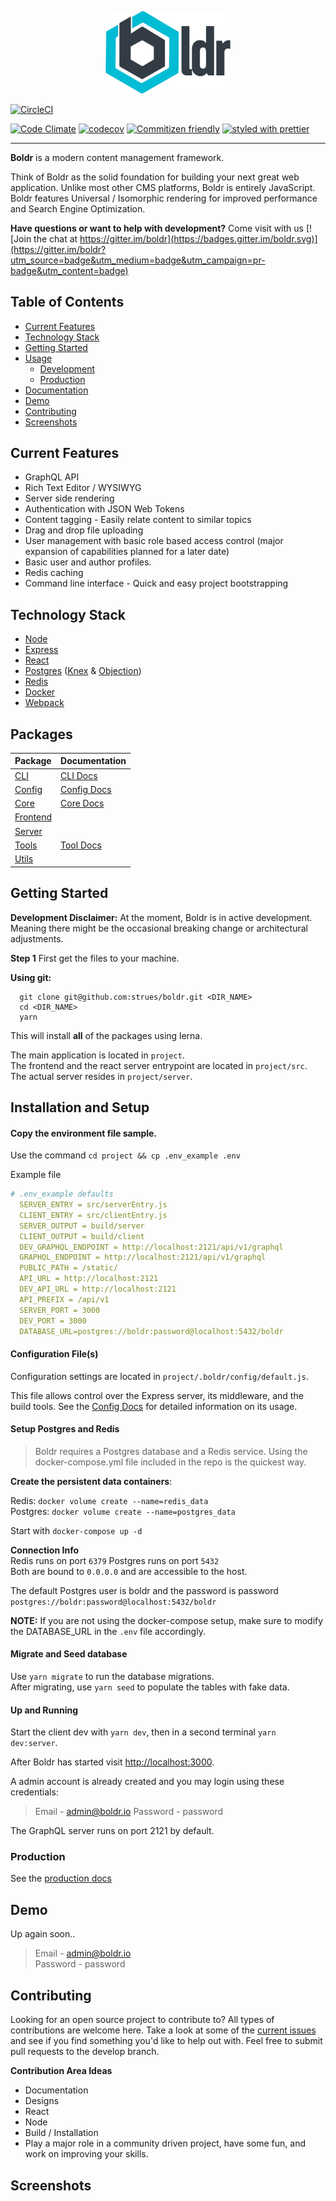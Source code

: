 
<p align="center"><img src="/docs/assets/boldr-text-logo.png" width="200"></p>

[![CircleCI](https://circleci.com/gh/strues/boldr.svg?style=svg)](https://circleci.com/gh/strues/boldr)

[![Code Climate](https://codeclimate.com/github/strues/boldr/badges/gpa.svg)](https://codeclimate.com/github/strues/boldr)   [![codecov](https://codecov.io/gh/strues/boldr/branch/master/graph/badge.svg)](https://codecov.io/gh/strues/boldr)  [![Commitizen friendly](https://img.shields.io/badge/commitizen-friendly-brightgreen.svg)](http://commitizen.github.io/cz-cli/) [![styled with prettier](https://img.shields.io/badge/styled_with-prettier-ff69b4.svg)](https://github.com/prettier/prettier)  


-------    

**Boldr** is a modern content management framework.

Think of Boldr as the solid foundation for building your next great web application. Unlike most other CMS platforms, Boldr is entirely JavaScript. Boldr features Universal / Isomorphic rendering for improved performance and Search Engine Optimization.


**Have questions or want to help with development?**
Come visit with us
[![Join the chat at https://gitter.im/boldr](https://badges.gitter.im/boldr.svg)](https://gitter.im/boldr?utm_source=badge&utm_medium=badge&utm_campaign=pr-badge&utm_content=badge)

## Table of Contents
- [Current Features](#current-features)
- [Technology Stack](#core-technologies)
- [Getting Started](#getting-started)
- [Usage](#usage)
  - [Development](#development)
  - [Production](#production)
- [Documentation](https://docs.boldr.io)
- [Demo](#demo)
- [Contributing](#contributing)
- [Screenshots](#screenshots)


## Current Features

* GraphQL API
* Rich Text Editor / WYSIWYG
* Server side rendering
* Authentication with JSON Web Tokens
* Content tagging - Easily relate content to similar topics
* Drag and drop file uploading
* User management with basic role based access control (major expansion of capabilities planned for a later date)
* Basic user and author profiles.
* Redis caching
* Command line interface - Quick and easy project bootstrapping


## Technology Stack

- [Node](https://github.com/nodejs/node)
- [Express](https://github.com/expressjs/express)
- [React](https://github.com/facebook/react)
- [Postgres](https://github.com/postgres/postgres) ([Knex](http://knexjs.org/) & [Objection](https://github.com/Vincit/objection.js/))
- [Redis](http://redis.io/)
- [Docker](https://github.com/docker/docker)
- [Webpack](https://github.com/webpack/webpack)

## Packages
| Package      | Documentation |
|:-------------|:---------------------------------------------|
| [CLI](/packages/cli) | [CLI Docs](/docs/pkgs/cli.md)    |
| [Config](/packages/config) | [Config Docs](/docs/pkgs/config.md)    |
| [Core](/packages/core) | [Core Docs](/docs/pkgs/core.md)    |
| [Frontend](/packages/frontend) |   |
| [Server](/packages/server) |    |
| [Tools](/packages/tools) | [Tool Docs](/docs/pkgs/tools.md)    |
| [Utils](/packages/utils) |  |

## Getting Started

**Development Disclaimer:** At the moment, Boldr is in active development. Meaning there might be the occasional breaking change or architectural adjustments. 

**Step 1**
First get the files to your machine.

**Using git:**  

```shell
  git clone git@github.com:strues/boldr.git <DIR_NAME>
  cd <DIR_NAME>
  yarn
```  

This will install **all** of the packages using lerna.

The main application is located in `project`.   
The frontend and the react server entrypoint are located in `project/src`.    
The actual server resides in `project/server`.
    



## Installation and Setup
 
#### Copy the environment file sample. 
Use the command  `cd project && cp .env_example .env`
      
Example file
```yaml
# .env_example defaults
  SERVER_ENTRY = src/serverEntry.js
  CLIENT_ENTRY = src/clientEntry.js
  SERVER_OUTPUT = build/server
  CLIENT_OUTPUT = build/client
  DEV_GRAPHQL_ENDPOINT = http://localhost:2121/api/v1/graphql
  GRAPHQL_ENDPOINT = http://localhost:2121/api/v1/graphql
  PUBLIC_PATH = /static/
  API_URL = http://localhost:2121
  DEV_API_URL = http://localhost:2121
  API_PREFIX = /api/v1
  SERVER_PORT = 3000
  DEV_PORT = 3000
  DATABASE_URL=postgres://boldr:password@localhost:5432/boldr
```  
       
#### Configuration File(s)
Configuration settings are located in `project/.boldr/config/default.js`.     

This file allows control over the Express server, its middleware, and the build tools. 
See the [Config Docs](/docs/pkgs/config.md) for detailed information on its usage.    

#### Setup Postgres and Redis    

> Boldr requires a Postgres database and a Redis service. Using the docker-compose.yml file included in the repo is the quickest way.

**Create the persistent data containers**:    
        
Redis: `docker volume create --name=redis_data`      
Postgres: `docker volume create --name=postgres_data`       
      
Start with `docker-compose up -d`    
        
**Connection Info**     
Redis runs on port `6379`
Postgres runs on port `5432`    
Both are bound to `0.0.0.0` and are accessible to the host.

The default Postgres user is boldr and the password is password `postgres://boldr:password@localhost:5432/boldr`


**NOTE:** If you are not using the docker-compose setup, make sure to modify the DATABASE_URL in the `.env` file accordingly. 

#### Migrate and Seed database
Use `yarn migrate` to run the database migrations.     
After migrating, use `yarn seed` to populate the tables with fake data.

#### Up and Running
Start the client dev with `yarn dev`, then in a second terminal `yarn dev:server`.


After Boldr has started visit <http://localhost:3000>. 

A admin account is already created and you may login using these credentials:

> Email - admin@boldr.io
> Password - password


The GraphQL server runs on port 2121 by default.


### Production

See the [production docs](docs/production.md)


## Demo
Up again soon..

> Email - admin@boldr.io<br>
> Password - password

## Contributing

Looking for an open source project to contribute to? All types of contributions are welcome here. Take a look at some of the [current issues](https://github.com/strues/boldr/issues) and see if you find something you'd like to help out with. Feel free to submit pull requests to the develop branch.

**Contribution Area Ideas**

- Documentation
- Designs
- React
- Node
- Build / Installation
- Play a major role in a community driven project, have some fun, and work on improving your skills.


## Screenshots  



[cc-img]: https://codeclimate.com/github/strues/boldr/badges/gpa.svg
[cc-link]: https://codeclimate.com/github/strues/boldr

[coverage-link]: https://codeclimate.com/github/strues/boldr/coverage
[coverage-img]: https://codeclimate.com/github/strues/boldr/badges/coverage.svg
